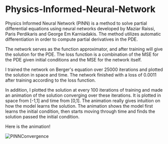 # Physics-Informed-Neural-Network

Physics Informed Neural Network (PINN) is a method to solve partial differential equations using neural networks developed by Maziar Raissi, Paris Perdikaris and George Em Karniadakis.  The method utilizes automatic differentiation in order to compute partial derivatives in the PDE.

The network serves as the function approximator, and after training will give the solution for the PDE.  The loss function is a combination of the MSE for the PDE given initial conditions and the MSE for the network itself.

I trained the network on Berger's equation over 25000 iterations and plotted the solution in space and time.  The network finished with a loss of 0.0011 after training according to the loss function.

In addition, I plotted the solution at every 100 iterations of training and made an animation of the solution converging over these iterations.  It is plotted in space from [-1,1] and time from [0,1].  The animation really gives intuition on how the model learns the solution.  The animation shows the model first learns the initial condition, then starts moving through time and finds the solution passed the initial condition.

Here is the animation!

![PINNConvergence](https://user-images.githubusercontent.com/67863882/164291260-53e2b874-b626-454c-94bd-14d58dbed7ae.gif)
